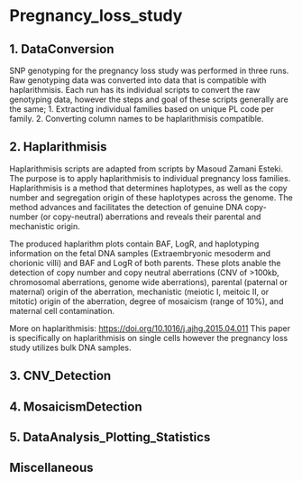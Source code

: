 # Pregnancy_loss_study
## 1.	DataConversion
SNP genotyping for the pregnancy loss study was performed in three runs. Raw genotyping data was converted into data that is compatible with haplarithmisis. 
Each run has its individual scripts to convert the raw genotyping data, however the steps and goal of these scripts generally are the same; 1. Extracting individual families based on unique PL code per family. 2. Converting column names to be haplarithmisis compatible. 

## 2.	Haplarithmisis
Haplarithmisis scripts are adapted from scripts by Masoud Zamani Esteki. 
The purpose is to apply haplarithmisis to individual pregnancy loss families. Haplarithmisis is a method that determines haplotypes, as well as the copy number and segregation origin of these haplotypes across the genome. The method advances and facilitates the detection of genuine DNA copy-number (or copy-neutral) aberrations and reveals their parental and mechanistic origin.

The produced haplarithm plots contain BAF, LogR, and haplotyping information on the fetal DNA samples (Extraembryonic mesoderm and chorionic villi) and BAF and LogR of both parents. These plots anable the detection of copy number and copy neutral aberrations (CNV of >100kb, chromosomal aberrations, genome wide aberrations), parental (paternal or maternal) origin of the aberration, mechanistic (meiotic I, meitoic II, or mitotic) origin of the aberration, degree of mosaicism (range of 10%), and maternal cell contamination.

More on haplarithmisis: 
https://doi.org/10.1016/j.ajhg.2015.04.011
This paper is specifically on haplarithmisis on single cells however the pregnancy loss study utilizes bulk DNA samples. 

## 3.	CNV_Detection

## 4.	MosaicismDetection

## 5.	DataAnalysis_Plotting_Statistics

## Miscellaneous
